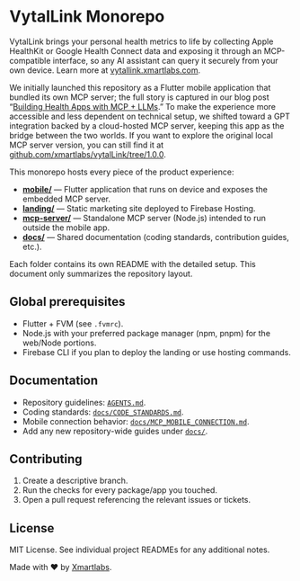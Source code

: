 # VytalLink Monorepo

VytalLink brings your personal health metrics to life by collecting Apple HealthKit or Google Health Connect data and exposing it through an MCP-compatible interface, so any AI assistant can query it securely from your own device. Learn more at [vytallink.xmartlabs.com](https://vytallink.xmartlabs.com/).

We initially launched this repository as a Flutter mobile application that bundled its own MCP server; the full story is captured in our blog post “[Building Health Apps with MCP + LLMs](https://blog.xmartlabs.com/blog/blog-building-health-apps-mcp-llms/).” To make the experience more accessible and less dependent on technical setup, we shifted toward a GPT integration backed by a cloud-hosted MCP server, keeping this app as the bridge between the two worlds. If you want to explore the original local MCP server version, you can still find it at [github.com/xmartlabs/vytalLink/tree/1.0.0](https://github.com/xmartlabs/vytalLink/tree/1.0.0).

This monorepo hosts every piece of the product experience:

- **[mobile/](mobile/)** — Flutter application that runs on device and exposes the embedded MCP server.
- **[landing/](landing/)** — Static marketing site deployed to Firebase Hosting.
- **[mcp-server/](mcp-server/)** — Standalone MCP server (Node.js) intended to run outside the mobile app.
- **[docs/](docs/)** — Shared documentation (coding standards, contribution guides, etc.).

Each folder contains its own README with the detailed setup. This document only summarizes the repository layout.

## Global prerequisites

- Flutter + FVM (see `.fvmrc`).
- Node.js with your preferred package manager (npm, pnpm) for the web/Node portions.
- Firebase CLI if you plan to deploy the landing or use hosting commands.

## Documentation

- Repository guidelines: [`AGENTS.md`](AGENTS.md).
- Coding standards: [`docs/CODE_STANDARDS.md`](docs/CODE_STANDARDS.md).
- Mobile connection behavior: [`docs/MCP_MOBILE_CONNECTION.md`](docs/MCP_MOBILE_CONNECTION.md).
- Add any new repository-wide guides under [`docs/`](docs/).

## Contributing

1. Create a descriptive branch.
2. Run the checks for every package/app you touched.
3. Open a pull request referencing the relevant issues or tickets.

## License

MIT License. See individual project READMEs for any additional notes.

Made with ❤️ by [Xmartlabs](https://xmartlabs.com/).
